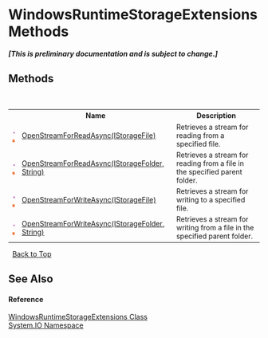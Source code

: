 # WindowsRuntimeStorageExtensions Methods
 _**\[This is preliminary documentation and is subject to change.\]**_


## Methods
&nbsp;<table><tr><th></th><th>Name</th><th>Description</th></tr><tr><td>![Public method](media/pubmethod.gif "Public method")![Static member](media/static.gif "Static member")</td><td><a href="M_System_IO_WindowsRuntimeStorageExtensions_OpenStreamForReadAsync">OpenStreamForReadAsync(IStorageFile)</a></td><td>
Retrieves a stream for reading from a specified file.</td></tr><tr><td>![Public method](media/pubmethod.gif "Public method")![Static member](media/static.gif "Static member")</td><td><a href="M_System_IO_WindowsRuntimeStorageExtensions_OpenStreamForReadAsync_1">OpenStreamForReadAsync(IStorageFolder, String)</a></td><td>
Retrieves a stream for reading from a file in the specified parent folder.</td></tr><tr><td>![Public method](media/pubmethod.gif "Public method")![Static member](media/static.gif "Static member")</td><td><a href="M_System_IO_WindowsRuntimeStorageExtensions_OpenStreamForWriteAsync">OpenStreamForWriteAsync(IStorageFile)</a></td><td>
Retrieves a stream for writing to a specified file.</td></tr><tr><td>![Public method](media/pubmethod.gif "Public method")![Static member](media/static.gif "Static member")</td><td><a href="M_System_IO_WindowsRuntimeStorageExtensions_OpenStreamForWriteAsync_1">OpenStreamForWriteAsync(IStorageFolder, String)</a></td><td>
Retrieves a stream for writing from a file in the specified parent folder.</td></tr></table>&nbsp;
<a href="#windowsruntimestorageextensions-methods">Back to Top</a>

## See Also


#### Reference
<a href="T_System_IO_WindowsRuntimeStorageExtensions">WindowsRuntimeStorageExtensions Class</a><br /><a href="N_System_IO">System.IO Namespace</a><br />